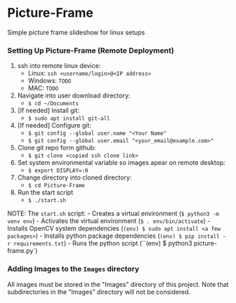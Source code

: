 # Picture-Frame
Simple picture frame slideshow for linux setups

### Setting Up Picture-Frame (Remote Deployment)
1. ssh into remote linux device:
    - Linux: `ssh <username/login>@<IP address>`
    - Windows: `TODO`
    - MAC: `TODO`
3. Navigate into user download directory: 
    - `$ cd ~/Documents`
3. [If needed] Install git:
    - `$ sudo apt install git-all`
4. [If needed] Configure git:
    - `$ git config --global user.name "<Your Name"`
    - `$ git config --global user.email "<your_email@example.com>"`
4. Clone git repo form github:
    - `$ git clone <copied ssh clone link>`
4. Set system environmental variable so images apear on remote desktop:
    - `$ export DISPLAY=:0`
5. Change directory into cloned directory:
    - `$ cd Picture-Frame`
6. Run the start script
    - `$ ./start.sh`

NOTE: The `start.sh` script:
    - Creates a virtual environment (`$ python3 -m venv env`)
    - Activates the virtual environment (`$ . env/bin/activate`)
    - Installs OpenCV system dependencies (`(env) $ sudo apt install <a few packages>`)
    - Installs python package dependencies (`(env) $ pip install -r requirements.txt`)
    - Runs the python script (``(env) $ python3 picture-frame.py`)


### Adding Images to the `Images` directory
All images must be stored in the "Images" directory of this project.
Note that subdirectories in the "Images" directory will not be considered.
